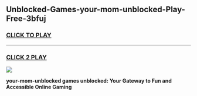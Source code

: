 
## Unblocked-Games-your-mom-unblocked-Play-Free-3bfuj
<h3>
<a href="https://premium76.site?title=your-mom-unblocked&ref=20M">CLICK TO PLAY</a></h3>
<hr>

<h3>
<a href="https://premium76.site?title=your-mom-unblocked&ref=20M">CLICK 2 PLAY</a>
  
</h3>

<a href="https://premium76.site?title=your-mom-unblocked&ref=19M"><img src="https://clearcache.store/games.png"></a>


**your-mom-unblocked games unblocked: Your Gateway to Fun and Accessible Online Gaming**
